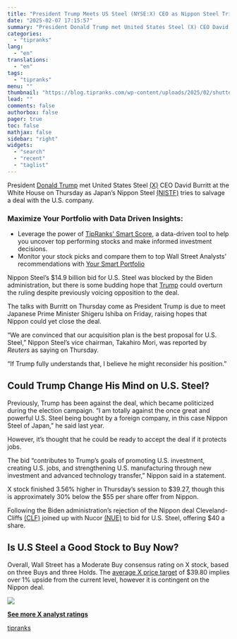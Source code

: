```yaml
---
title: "President Trump Meets US Steel (NYSE:X) CEO as Nippon Steel Tries to Salvage Deal"
date: "2025-02-07 17:15:57"
summary: "President Donald Trump met United States Steel (X) CEO David Burritt at the White House on Thursday as Japan’s Nippon Steel (NISTF) tries to salvage a deal with the U.S. company.&nbsp;Maximize Your Portfolio with Data Driven Insights:Leverage the power of TipRanks' Smart Score, a data-driven tool to help you uncover..."
categories:
  - "tipranks"
lang:
  - "en"
translations:
  - "en"
tags:
  - "tipranks"
menu: ""
thumbnail: "https://blog.tipranks.com/wp-content/uploads/2025/02/shutterstock_2566328753-750x406.jpg"
lead: ""
comments: false
authorbox: false
pager: true
toc: false
mathjax: false
sidebar: "right"
widgets:
  - "search"
  - "recent"
  - "taglist"
---
```


President [Donald Trump](https://www.tipranks.com/stocks/djt) met United States Steel [(X)](https://www.tipranks.com/stocks/x) CEO David Burritt at the White House on Thursday as Japan’s Nippon Steel [(NISTF)](https://www.tipranks.com/stocks/nistf) tries to salvage a deal with the U.S. company.

### Maximize Your Portfolio with Data Driven Insights:

* Leverage the power of [TipRanks' Smart Score](https://www.tipranks.com/screener/top-smart-score-stocks), a data-driven tool to help you uncover top performing stocks and make informed investment decisions.
* Monitor your stock picks and compare them to top Wall Street Analysts' recommendations with  [Your Smart Portfolio](https://www.tipranks.com/smart-portfolio/holdings)

Nippon Steel’s $14.9 billion bid for U.S. Steel was blocked by the Biden administration, but there is some budding hope that [Trump](https://www.tipranks.com/stocks/djt) could overturn the ruling despite previously voicing opposition to the deal.

The talks with Burritt on Thursday come as President Trump is due to meet Japanese Prime Minister Shigeru Ishiba on Friday, raising hopes that Nippon could yet close the deal.

“We are convinced that our acquisition plan is the best proposal for U.S. Steel,” Nippon Steel’s vice chairman, Takahiro Mori, was reported by *Reuters* as saying on Thursday.

“If Trump fully understands that, I believe he might reconsider his position.”

**Could Trump Change His Mind on U.S. Steel?**
----------------------------------------------

Previously, Trump has been against the deal, which became politicized during the election campaign. “I am totally against the once great and powerful U.S. Steel being bought by a foreign company, in this case Nippon Steel of Japan,” he said last year.

However, it’s thought that he could be ready to accept the deal if it protects jobs.

The bid “contributes to Trump’s goals of promoting U.S. investment, creating U.S. jobs, and strengthening U.S. manufacturing through new investment and advanced technology transfer,” Nippon said in a statement.

X stock finished 3.56% higher in Thursday’s session to $39.27, though this is approximately 30% below the $55 per share offer from Nippon.

Following the Biden administration’s rejection of the Nippon deal Cleveland-Cliffs [(CLF)](https://www.tipranks.com/stocks/clf) joined up with Nucor [(NUE)](https://www.tipranks.com/stocks/nue) to bid for U.S. Steel, offering $40 a share.

**Is U.S Steel a Good Stock to Buy Now?**
-----------------------------------------

Overall, Wall Street has a Moderate Buy consensus rating on X stock, based on three Buys and three Holds. The [average X price target](https://www.tipranks.com/stocks/x/forecast) of $39.80 implies over 1% upside from the current level, however it is contingent on the Nippon deal.

[![](https://blog.tipranks.com/wp-content/uploads/2025/02/Screenshot-2025-02-07-at-09.10.36-1024x919.png)](https://www.tipranks.com/stocks/x/forecast)

**[See more X analyst ratings](https://www.tipranks.com/stocks/x/forecast)**

[tipranks](https://tipranks.com/news/president-trump-meets-us-steel-nysex-ceo-as-nippon-steel-tries-to-salvage-deal)

